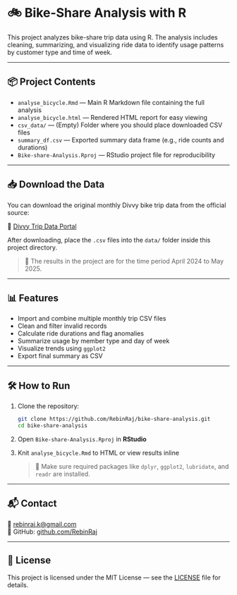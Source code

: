 
# 🚲 Bike-Share Analysis with R

This project analyzes bike-share trip data using R. The analysis includes cleaning, summarizing, and visualizing ride data to identify usage patterns by customer type and time of week.

---

## 📦 Project Contents

- `analyse_bicycle.Rmd` — Main R Markdown file containing the full analysis
- `analyse_bicycle.html` — Rendered HTML report for easy viewing
- `csv_data/` — (Empty) Folder where you should place downloaded CSV files
- `summary_df.csv` — Exported summary data frame (e.g., ride counts and durations)
- `Bike-share-Analysis.Rproj` — RStudio project file for reproducibility

---

## 📥 Download the Data

You can download the original monthly Divvy bike trip data from the official source:

🔗 [Divvy Trip Data Portal](https://divvy-tripdata.s3.amazonaws.com/index.html)

After downloading, place the `.csv` files into the `data/` folder inside this project directory.
> 🧪 The results in the project are for the time period April 2024 to May 2025.

---

## 📊 Features

- Import and combine multiple monthly trip CSV files
- Clean and filter invalid records
- Calculate ride durations and flag anomalies
- Summarize usage by member type and day of week
- Visualize trends using `ggplot2`
- Export final summary as CSV

---

## 🛠️ How to Run

1. Clone the repository:

   ```bash
   git clone https://github.com/RebinRaj/bike-share-analysis.git
   cd bike-share-analysis
   ```

2. Open `Bike-share-Analysis.Rproj` in **RStudio**

3. Knit `analyse_bicycle.Rmd` to HTML or view results inline

   > 🧪 Make sure required packages like `dplyr`, `ggplot2`, `lubridate`, and `readr` are installed. 

---

## 📬 Contact

📧 [rebinraj.k@gmail.com](mailto:rebinraj.k@gmail.com)  
🔗 GitHub: [github.com/RebinRaj](https://github.com/RebinRaj)

---

## 📜 License

This project is licensed under the MIT License — see the [LICENSE](LICENSE) file for details.

